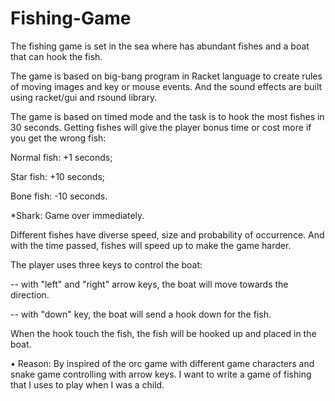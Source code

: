 # Fishing-Game
The fishing game is set in the sea where has abundant fishes and a boat that can hook the fish.

The game is based on big-bang program in Racket language to create rules of moving images and key or mouse events. And the sound effects are built using racket/gui and rsound library.

The game is based on timed mode and the task is to hook the most fishes in 30 seconds. Getting fishes will give the player bonus time or cost more if you get the wrong fish:

Normal fish: +1 seconds;

Star fish: +10 seconds;

Bone fish: -10 seconds.

*Shark: Game over immediately.

Different fishes have diverse speed, size and probability of occurrence. And with the time passed, fishes will speed up to make the game harder.

The player uses three keys to control the boat:

-- with "left" and "right" arrow keys, the boat will move towards the direction.

-- with "down" key, the boat will send a hook down for the fish.

When the hook touch the fish, the fish will be hooked up and placed in the boat.

•	Reason: By inspired of the orc game with different game characters and snake game controlling with arrow keys. I want to write a game of fishing that I uses to play when I was a child.
